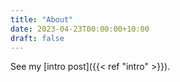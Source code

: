 ```yaml
---
title: "About"
date: 2023-04-23T00:00:00+10:00
draft: false
---
```


See my [intro post]({{< ref "intro" >}}).
